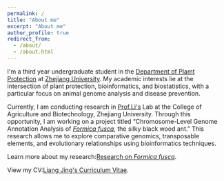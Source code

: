 ```yaml
---
permalink: /
title: "About me"
excerpt: "About me"
author_profile: true
redirect_from: 
  - /about/
  - /about.html
---
```


I'm a third year undergraduate student in the [Department of Plamt Protection](http://www.cab.zju.edu.cn/cabzbenglish/main.htm) at [Zhejiang University](https://www.zju.edu.cn/). My academic interests lie at the intersection of plant protection, bioinformatics, and biostatistics, with a particular focus on animal genome analysis and disease prevention.

Currently, I am conducting research in [Prof.Li's](https://person.zju.edu.cn/en/lifei) Lab at the College of Agriculture and Biotechnology, Zhejiang University. Through this opportunity, I am working on a project titled “Chromosome-Level Genome Annotation Analysis of [*Formica fusca*](https://en.wikipedia.org/wiki/Formica_fusca), the silky black wood ant.” This research allows me to explore comparative genomics, transposable elements, and evolutionary relationships using bioinformatics techniques.

Learn more about my research:[Research on *Formica fusca*](../assets/Research-Result.pdf).

View my CV:[Liang Jing's Curriculum Vitae](../assets/C-V.pdf).
